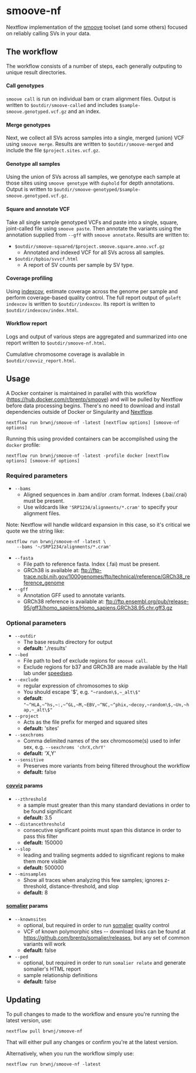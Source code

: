# smoove-nf

Nextflow implementation of the [smoove](https://github.com/brentp/smoove) toolset (and some others) focused on reliably calling SVs in your data.

## The workflow

The workflow consists of a number of steps, each generally outputing to unique result directories.

#### Call genotypes

`smoove call` is run on individual bam or cram alignment files. Output is written to `$outdir/smoove-called` and includes `$sample-smoove.genotyped.vcf.gz` and an index.

#### Merge genotypes

Next, we collect all SVs across samples into a single, merged (union) VCF using `smoove merge`. Results are written to `$outdir/smoove-merged` and include the file `$project.sites.vcf.gz`.

#### Genotype all samples

Using the union of SVs across all samples, we genotype each sample at those sites using `smoove genotype` with `duphold` for depth annotations. Output is written to `$outdir/smoove-genotyped/$sample-smoove.genotyped.vcf.gz`.

#### Square and annotate VCF

Take all single sample genotyped VCFs and paste into a single, square, joint-called file using `smoove paste`. Then annotate the variants using the annotation supplied from `--gff` with `smoove annotate`. Results are written to:

+ `$outdir/smoove-squared/$project.smoove.square.anno.vcf.gz`
	+ Annotated and indexed VCF for all SVs across all samples.
+ `$outdir/bpbio/svvcf.html`
	+ A report of SV counts per sample by SV type.

#### Coverage profiling

Using [indexcov](https://github.com/brentp/goleft/tree/master/indexcov), estimate coverage across the genome per sample and perform coverage-based quality control. The full report output of `goleft indexcov` is written to `$outdir/indexcov`. Its report is written to `$outdir/indexcov/index.html`.

#### Workflow report

Logs and output of various steps are aggregated and summarized into one report written to `$outdir/smoove-nf.html`.

Cumulative chromosome coverage is available in `$outdir/covviz_report.html`.

## Usage

A Docker container is maintained in parallel with this workflow (https://hub.docker.com/r/brentp/smoove) and will be pulled by Nextflow before data processing begins. There's no need to download and install dependencies outside of Docker or Singularity and [Nextflow](https://www.nextflow.io/).

```
nextflow run brwnj/smoove-nf -latest [nextflow options] [smoove-nf options]
```

Running this using provided containers can be accomplished using the `docker` profile:

```
nextflow run brwnj/smoove-nf -latest -profile docker [nextflow options] [smoove-nf options]
```

### Required parameters

+ `--bams`
	+ Aligned sequences in .bam and/or .cram format. Indexes (.bai/.crai) must be present.
	+ Use wildcards like `'SRP1234/alignments/*.cram'` to specify your alignment files.

Note: Nextflow will handle wildcard expansion in this case, so it's critical we quote we the string like:

```
nextflow run brwnj/smoove-nf -latest \
	--bams '~/SRP1234/alignments/*.cram'
```

+ `--fasta`
	+ File path to reference fasta. Index (.fai) must be present.
	+ GRCh38 is available at: ftp://ftp-trace.ncbi.nih.gov/1000genomes/ftp/technical/reference/GRCh38_reference_genome
+ `--gff`
	+ Annotation GFF used to annotate variants.
	+ GRCh38 reference is available at: ftp://ftp.ensembl.org/pub/release-95/gff3/homo_sapiens/Homo_sapiens.GRCh38.95.chr.gff3.gz

### Optional parameters

+ `--outdir`
	+ The base results directory for output
	+ **default:** './results'
+ `--bed`
	+ File path to bed of exclude regions for `smoove call`.
	+ Exclude regions for b37 and GRCh38 are made available by the Hall lab under [speedseq](https://github.com/hall-lab/speedseq/tree/master/annotations).
+ `--exclude`
    + regular expression of chromosomes to skip
	+ You should escape '$', e.g. `"~random\$,~_alt\$"`
    + **default**: `"~^HLA,~^hs,~:,~^GL,~M,~EBV,~^NC,~^phix,~decoy,~random\$,~Un,~hap,~_alt\$"`
+ `--project`
	+ Acts as the file prefix for merged and squared sites
	+ **default:** 'sites'
+ `--sexchroms`
	+ Comma delimited names of the sex chromosome(s) used to infer sex, e.g. `--sexchroms 'chrX,chrY'`
	+ **default:** 'X,Y'
+ `--sensitive`
    + Preserves more variants from being filtered throughout the workflow
    + **default:** false

#### [covviz](https://github.com/brwnj/covviz) params
+ `--zthreshold`
    + a sample must greater than this many standard deviations in order to be found significant
    + **default:** 3.5
+ `--distancethreshold`
    + consecutive significant points must span this distance in order to pass this filter
    + **default:** 150000
+ `--slop`
    + leading and trailing segments added to significant regions to make them more visible
    + **default:** 500000
+ `--minsamples`
    + Show all traces when analyzing this few samples; ignores z-threshold, distance-threshold, and slop
    + **default:** 8

#### [somalier](https://github.com/brentp/somalier) params
+ `--knownsites`
	+ optional, but required in order to run [somalier](https://github.com/brentp/somalier) quality control
	+ VCF of known polymorphic sites -- download links can be found at https://github.com/brentp/somalier/releases, but any set of common variants will work
	+ **default:** false
+ `--ped`
	+ optional, but required in order to run `somalier relate` and generate somalier's HTML report
	+ sample relationship definitions
	+ **default:** false


## Updating

To pull changes to made to the workflow and ensure you're running the latest version, use:

```
nextflow pull brwnj/smoove-nf
```

That will either pull any changes or confirm you're at the latest version.

Alternatively, when you run the workflow simply use:

```
nextflow run brwnj/smoove-nf -latest
```
